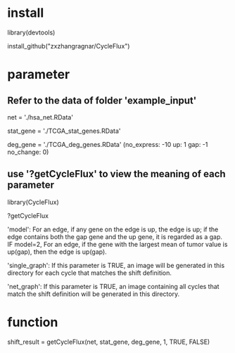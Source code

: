 # install

library(devtools)

install_github("zxzhangragnar/CycleFlux")

# parameter

## Refer to the data of folder 'example_input'

net = './hsa_net.RData'

stat_gene = './TCGA_stat_genes.RData'

deg_gene = './TCGA_deg_genes.RData'
(no_express: -10 up: 1 gap: -1 no_change: 0)



## use '?getCycleFlux' to view the meaning of each parameter

library(CycleFlux)

?getCycleFlux

'model':
For an edge, if any gene on the edge is up, the edge is up; if the edge contains both the gap gene and the up gene, it is regarded as a gap.
IF model=2, For an edge, if the gene with the largest mean of tumor value is up(gap), then the edge is up(gap).

'single_graph':
If this parameter is TRUE, an image will be generated in this directory for each cycle that matches the shift definition.

'net_graph':
If this parameter is TRUE, an image containing all cycles that match the shift definition will be generated in this directory.


# function

shift_result = getCycleFlux(net, stat_gene, deg_gene, 1, TRUE, FALSE)
